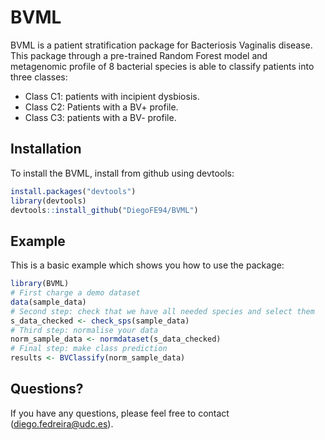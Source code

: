 
<!-- README.md is generated from README.Rmd. Please edit that file -->

# BVML

<!-- badges: start -->

<!-- badges: end -->

BVML is a patient stratification package for Bacteriosis Vaginalis
disease. This package through a pre-trained Random Forest model and
metagenomic profile of 8 bacterial species is able to classify patients
into three classes:

  - Class C1: patients with incipient dysbiosis.
  - Class C2: Patients with a BV+ profile.
  - Class C3: patients with a BV- profile.

## Installation

To install the BVML, install from github using devtools:

``` r
install.packages("devtools")
library(devtools)
devtools::install_github("DiegoFE94/BVML")
```

## Example

This is a basic example which shows you how to use the package:

``` r
library(BVML)
# First charge a demo dataset
data(sample_data)
# Second step: check that we have all needed species and select them
s_data_checked <- check_sps(sample_data)
# Third step: normalise your data
norm_sample_data <- normdataset(s_data_checked)
# Final step: make class prediction
results <- BVClassify(norm_sample_data)
```

## Questions?

If you have any questions, please feel free to contact
(<diego.fedreira@udc.es>).
